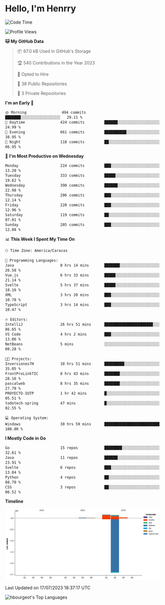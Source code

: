 # Hello, I'm Henrry

<!--START_SECTION:waka-->
![Code Time](http://img.shields.io/badge/Code%20Time-814%20hrs%2030%20mins-blue)

![Profile Views](http://img.shields.io/badge/Profile%20Views-0-blue)

**🐱 My GitHub Data** 

> 📦 67.0 kB Used in GitHub's Storage 
 > 
> 🏆 540 Contributions in the Year 2023
 > 
> 💼 Opted to Hire
 > 
> 📜 38 Public Repositories 
 > 
> 🔑 3 Private Repositories 
 > 
**I'm an Early 🐤** 

```text
🌞 Morning                494 commits         ███████░░░░░░░░░░░░░░░░░░   29.11 % 
🌆 Daytime                424 commits         ██████░░░░░░░░░░░░░░░░░░░   24.99 % 
🌃 Evening                661 commits         ██████████░░░░░░░░░░░░░░░   38.95 % 
🌙 Night                  118 commits         ██░░░░░░░░░░░░░░░░░░░░░░░   06.95 % 
```
📅 **I'm Most Productive on Wednesday** 

```text
Monday                   224 commits         ███░░░░░░░░░░░░░░░░░░░░░░   13.20 % 
Tuesday                  333 commits         █████░░░░░░░░░░░░░░░░░░░░   19.62 % 
Wednesday                390 commits         ██████░░░░░░░░░░░░░░░░░░░   22.98 % 
Thursday                 206 commits         ███░░░░░░░░░░░░░░░░░░░░░░   12.14 % 
Friday                   220 commits         ███░░░░░░░░░░░░░░░░░░░░░░   12.96 % 
Saturday                 119 commits         ██░░░░░░░░░░░░░░░░░░░░░░░   07.01 % 
Sunday                   205 commits         ███░░░░░░░░░░░░░░░░░░░░░░   12.08 % 
```


📊 **This Week I Spent My Time On** 

```text
🕑︎ Time Zone: America/Caracas

💬 Programming Languages: 
Java                     8 hrs 14 mins       ███████░░░░░░░░░░░░░░░░░░   26.58 % 
Vue.js                   6 hrs 33 mins       █████░░░░░░░░░░░░░░░░░░░░   21.14 % 
Svelte                   5 hrs 37 mins       █████░░░░░░░░░░░░░░░░░░░░   18.16 % 
XML                      3 hrs 20 mins       ███░░░░░░░░░░░░░░░░░░░░░░   10.78 % 
TypeScript               3 hrs 14 mins       ███░░░░░░░░░░░░░░░░░░░░░░   10.47 % 

🔥 Editors: 
IntelliJ                 26 hrs 51 mins      ██████████████████████░░░   86.65 % 
VS Code                  4 hrs 2 mins        ███░░░░░░░░░░░░░░░░░░░░░░   13.06 % 
NetBeans                 5 mins              ░░░░░░░░░░░░░░░░░░░░░░░░░   00.28 % 

🐱‍💻 Projects: 
Inversiones7H            10 hrs 51 mins      █████████░░░░░░░░░░░░░░░░   35.05 % 
FrontProLinkTIC          8 hrs 43 mins       ███████░░░░░░░░░░░░░░░░░░   28.16 % 
pascalweb                8 hrs 35 mins       ███████░░░░░░░░░░░░░░░░░░   27.70 % 
PROYECTO-IUTP            1 hr 42 mins        █░░░░░░░░░░░░░░░░░░░░░░░░   05.51 % 
todotech-spring          47 mins             █░░░░░░░░░░░░░░░░░░░░░░░░   02.55 % 

💻 Operating System: 
Windows                  30 hrs 59 mins      █████████████████████████   100.00 % 
```

**I Mostly Code in Go** 

```text
Go                       15 repos            ████████░░░░░░░░░░░░░░░░░   32.61 % 
Java                     11 repos            ██████░░░░░░░░░░░░░░░░░░░   23.91 % 
Svelte                   6 repos             ███░░░░░░░░░░░░░░░░░░░░░░   13.04 % 
Python                   4 repos             ██░░░░░░░░░░░░░░░░░░░░░░░   08.70 % 
CSS                      3 repos             ██░░░░░░░░░░░░░░░░░░░░░░░   06.52 % 
```



**Timeline**

![Lines of Code chart](https://raw.githubusercontent.com/hbourgeot/hbourgeot/main/assets/bar_graph.png)


 Last Updated on 17/07/2023 18:37:17 UTC
<!--END_SECTION:waka-->

![hbourgeot's Top Languages](https://github-readme-stats.vercel.app/api/top-langs/?username=hbourgeot&theme=transparent&show_icons=true&hide_border=false&layout=donut&hide=css)
